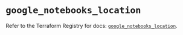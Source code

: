 # `google_notebooks_location`

Refer to the Terraform Registry for docs: [`google_notebooks_location`](https://registry.terraform.io/providers/hashicorp/google-beta/6.40.0/docs/resources/google_notebooks_location).
